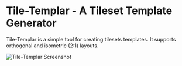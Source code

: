 # Tile-Templar - A Tileset Template Generator

Tile-Templar is a simple tool for creating tilesets templates. It supports orthogonal and isometric (2:1) layouts.

![Tile-Templar Screenshot](https://raphiara.github.io/tile-templar/screenshot.png)

